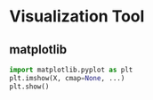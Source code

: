 # Visualization Tool

## matplotlib
```python
import matplotlib.pyplot as plt
plt.imshow(X, cmap=None, ...)
plt.show()
```